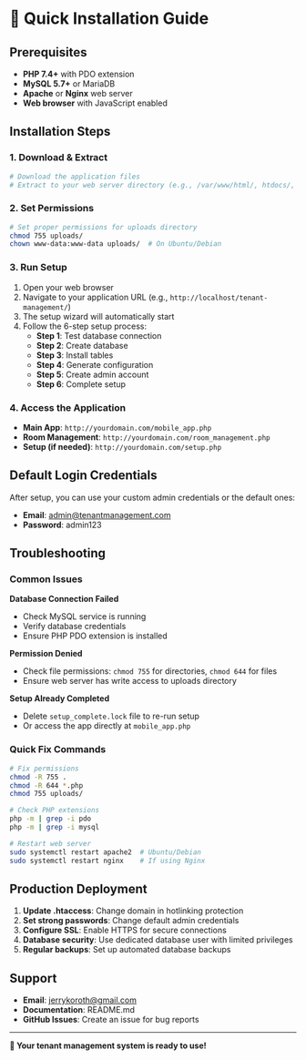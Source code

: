 # 🚀 Quick Installation Guide

## Prerequisites

- **PHP 7.4+** with PDO extension
- **MySQL 5.7+** or MariaDB
- **Apache** or **Nginx** web server
- **Web browser** with JavaScript enabled

## Installation Steps

### 1. Download & Extract
```bash
# Download the application files
# Extract to your web server directory (e.g., /var/www/html/, htdocs/, etc.)
```

### 2. Set Permissions
```bash
# Set proper permissions for uploads directory
chmod 755 uploads/
chown www-data:www-data uploads/  # On Ubuntu/Debian
```

### 3. Run Setup
1. Open your web browser
2. Navigate to your application URL (e.g., `http://localhost/tenant-management/`)
3. The setup wizard will automatically start
4. Follow the 6-step setup process:
   - **Step 1**: Test database connection
   - **Step 2**: Create database
   - **Step 3**: Install tables
   - **Step 4**: Generate configuration
   - **Step 5**: Create admin account
   - **Step 6**: Complete setup

### 4. Access the Application
- **Main App**: `http://yourdomain.com/mobile_app.php`
- **Room Management**: `http://yourdomain.com/room_management.php`
- **Setup (if needed)**: `http://yourdomain.com/setup.php`

## Default Login Credentials

After setup, you can use your custom admin credentials or the default ones:
- **Email**: admin@tenantmanagement.com
- **Password**: admin123

## Troubleshooting

### Common Issues

**Database Connection Failed**
- Check MySQL service is running
- Verify database credentials
- Ensure PHP PDO extension is installed

**Permission Denied**
- Check file permissions: `chmod 755` for directories, `chmod 644` for files
- Ensure web server has write access to uploads directory

**Setup Already Completed**
- Delete `setup_complete.lock` file to re-run setup
- Or access the app directly at `mobile_app.php`

### Quick Fix Commands
```bash
# Fix permissions
chmod -R 755 .
chmod -R 644 *.php
chmod 755 uploads/

# Check PHP extensions
php -m | grep -i pdo
php -m | grep -i mysql

# Restart web server
sudo systemctl restart apache2  # Ubuntu/Debian
sudo systemctl restart nginx    # If using Nginx
```

## Production Deployment

1. **Update .htaccess**: Change domain in hotlinking protection
2. **Set strong passwords**: Change default admin credentials
3. **Configure SSL**: Enable HTTPS for secure connections
4. **Database security**: Use dedicated database user with limited privileges
5. **Regular backups**: Set up automated database backups

## Support

- **Email**: jerrykoroth@gmail.com
- **Documentation**: README.md
- **GitHub Issues**: Create an issue for bug reports

---

**🎉 Your tenant management system is ready to use!**